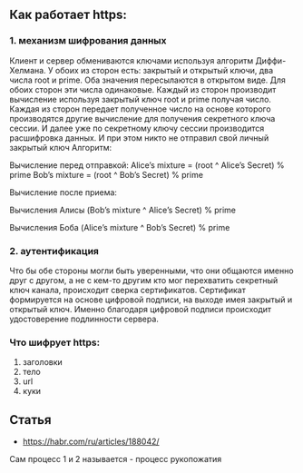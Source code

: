 ## Как работает https:
### 1. механизм шифрования данных
Клиент и сервер обмениваются ключами используя алгоритм Диффи-Хелмана.
У обоих из сторон есть: закрытый и открытый ключи, два числа root и prime. Оба значения пересылаются в открытом виде. Для обоих сторон эти числа одинаковые.
Каждый из сторон производит вычисление используя закрытый ключ root и prime получая число. 
Каждая из сторон передает полученное число на основе которого производятся другие вычисление для получения секретного ключа сессии.
И далее уже по секретному ключу сессии производится расшифровка данных. И при этом никто не отправил свой личный закрытый ключ
Алгоритм:

Вычисление перед отправкой:
Alice’s mixture = (root ^ Alice’s Secret) % prime
Bob’s mixture = (root ^ Bob’s Secret) % prime

Вычисление после приема:

Вычисления Алисы
(Bob’s mixture ^ Alice’s Secret) % prime

Вычисления Боба
(Alice’s mixture ^ Bob’s Secret) % prime

### 2. аутентификация
Что бы обе стороны могли быть уверенными, что они общаются именно друг с другом, 
а не с кем-то другим кто мог перехватить секретный ключ канала, происходит сверка сертификатов.
Сертификат формируется на основе цифровой подписи, на выходе имея закрытый и открытый ключ. Именно благодаря цифровой
подписи происходит удостоверение подлинности сервера.



### Что шифрует https:
1. заголовки
2. тело
3. url
4. куки


## Статья
- https://habr.com/ru/articles/188042/


Сам процесс 1 и 2 называется - процесс рукопожатия
